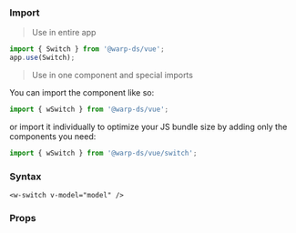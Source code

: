 ### Import

> Use in entire app

```js
import { Switch } from '@warp-ds/vue';
app.use(Switch);
```

> Use in one component and special imports

You can import the component like so:
```js
import { wSwitch } from '@warp-ds/vue';
```

or import it individually to optimize your JS bundle size by adding only the components you need:
```js
import { wSwitch } from '@warp-ds/vue/switch';

```

### Syntax

```vue
<w-switch v-model="model" />
```

### Props

<api-table type=vue component="Switch" />